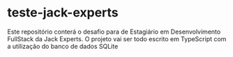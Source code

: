 # teste-jack-experts
Este repositório conterá o desafio para de Estagiário em Desenvolvimento FullStack da Jack Experts. O projeto vai ser todo escrito em TypeScript com a utilização do banco de dados SQLite
